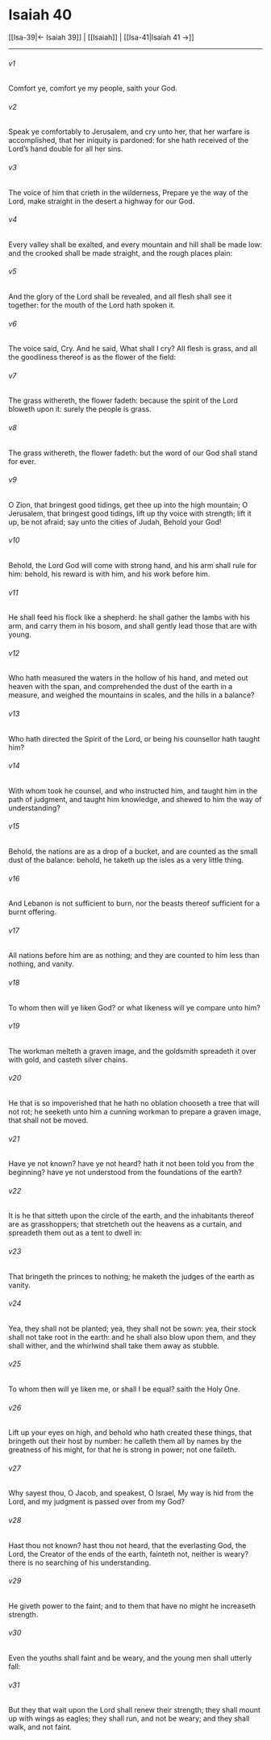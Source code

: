 # Isaiah 40

[[Isa-39|← Isaiah 39]] | [[Isaiah]] | [[Isa-41|Isaiah 41 →]]
***

###### v1
Comfort ye, comfort ye my people, saith your God.
###### v2
Speak ye comfortably to Jerusalem, and cry unto her, that her warfare is accomplished, that her iniquity is pardoned: for she hath received of the Lord’s hand double for all her sins.
###### v3
The voice of him that crieth in the wilderness, Prepare ye the way of the Lord, make straight in the desert a highway for our God.
###### v4
Every valley shall be exalted, and every mountain and hill shall be made low: and the crooked shall be made straight, and the rough places plain:
###### v5
And the glory of the Lord shall be revealed, and all flesh shall see it together: for the mouth of the Lord hath spoken it.
###### v6
The voice said, Cry. And he said, What shall I cry? All flesh is grass, and all the goodliness thereof is as the flower of the field:
###### v7
The grass withereth, the flower fadeth: because the spirit of the Lord bloweth upon it: surely the people is grass.
###### v8
The grass withereth, the flower fadeth: but the word of our God shall stand for ever.
###### v9
O Zion, that bringest good tidings, get thee up into the high mountain; O Jerusalem, that bringest good tidings, lift up thy voice with strength; lift it up, be not afraid; say unto the cities of Judah, Behold your God!
###### v10
Behold, the Lord God will come with strong hand, and his arm shall rule for him: behold, his reward is with him, and his work before him.
###### v11
He shall feed his flock like a shepherd: he shall gather the lambs with his arm, and carry them in his bosom, and shall gently lead those that are with young.
###### v12
Who hath measured the waters in the hollow of his hand, and meted out heaven with the span, and comprehended the dust of the earth in a measure, and weighed the mountains in scales, and the hills in a balance?
###### v13
Who hath directed the Spirit of the Lord, or being his counsellor hath taught him?
###### v14
With whom took he counsel, and who instructed him, and taught him in the path of judgment, and taught him knowledge, and shewed to him the way of understanding?
###### v15
Behold, the nations are as a drop of a bucket, and are counted as the small dust of the balance: behold, he taketh up the isles as a very little thing.
###### v16
And Lebanon is not sufficient to burn, nor the beasts thereof sufficient for a burnt offering.
###### v17
All nations before him are as nothing; and they are counted to him less than nothing, and vanity.
###### v18
To whom then will ye liken God? or what likeness will ye compare unto him?
###### v19
The workman melteth a graven image, and the goldsmith spreadeth it over with gold, and casteth silver chains.
###### v20
He that is so impoverished that he hath no oblation chooseth a tree that will not rot; he seeketh unto him a cunning workman to prepare a graven image, that shall not be moved.
###### v21
Have ye not known? have ye not heard? hath it not been told you from the beginning? have ye not understood from the foundations of the earth?
###### v22
It is he that sitteth upon the circle of the earth, and the inhabitants thereof are as grasshoppers; that stretcheth out the heavens as a curtain, and spreadeth them out as a tent to dwell in:
###### v23
That bringeth the princes to nothing; he maketh the judges of the earth as vanity.
###### v24
Yea, they shall not be planted; yea, they shall not be sown: yea, their stock shall not take root in the earth: and he shall also blow upon them, and they shall wither, and the whirlwind shall take them away as stubble.
###### v25
To whom then will ye liken me, or shall I be equal? saith the Holy One.
###### v26
Lift up your eyes on high, and behold who hath created these things, that bringeth out their host by number: he calleth them all by names by the greatness of his might, for that he is strong in power; not one faileth.
###### v27
Why sayest thou, O Jacob, and speakest, O Israel, My way is hid from the Lord, and my judgment is passed over from my God?
###### v28
Hast thou not known? hast thou not heard, that the everlasting God, the Lord, the Creator of the ends of the earth, fainteth not, neither is weary? there is no searching of his understanding.
###### v29
He giveth power to the faint; and to them that have no might he increaseth strength.
###### v30
Even the youths shall faint and be weary, and the young men shall utterly fall:
###### v31
But they that wait upon the Lord shall renew their strength; they shall mount up with wings as eagles; they shall run, and not be weary; and they shall walk, and not faint. 
